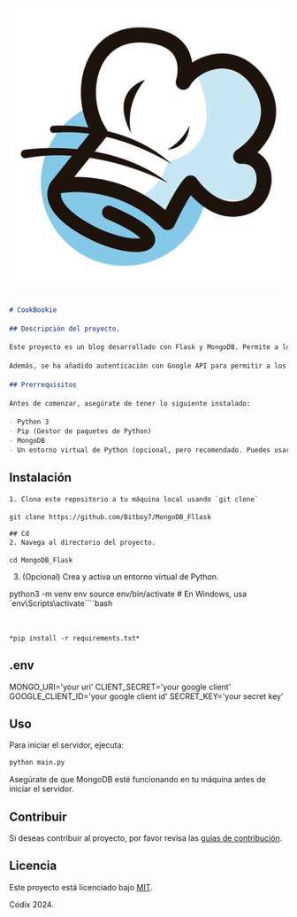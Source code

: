 

![cookbookie](static/img/logo.png)
```markdown

# CookBookie

## Descripción del proyecto.

Este proyecto es un blog desarrollado con Flask y MongoDB. Permite a los usuarios crear y gestionar publicaciones en el blog. Utiliza una base de datos MongoDB para almacenar la información de las publicaciones y los usuarios.

Además, se ha añadido autenticación con Google API para permitir a los usuarios iniciar sesión con sus cuentas de Google. Esto proporciona una capa adicional de seguridad y facilita el acceso al blog.

## Prerrequisitos

Antes de comenzar, asegúrate de tener lo siguiente instalado:

- Python 3
- Pip (Gestor de paquetes de Python)
- MongoDB
- Un entorno virtual de Python (opcional, pero recomendado. Puedes usar `venv` o `conda`)

```
## Instalación

``` 
1. Clona este repositorio a tu máquina local usando `git clone`

git clone https://github.com/Bitboy7/MongoDB_Fllask
```

```
## Cd
2. Navega al directorio del proyecto.

cd MongoDB_Flask
```
3. (Opcional) Crea y activa un entorno virtual de Python.

python3 -m venv env
source env/bin/activate  # En Windows, usa `env\Scripts\activate````bash


```4. Instala las dependencias necesarias.


*pip install -r requirements.txt*

```
## .env

MONGO_URI='your uri'
CLIENT_SECRET='your google client'
GOOGLE_CLIENT_ID='your google client id'
SECRET_KEY='your secret key'

## Uso

Para iniciar el servidor, ejecuta:

```bash
python main.py
```

Asegúrate de que MongoDB esté funcionando en tu máquina antes de iniciar el servidor.

## Contribuir

Si deseas contribuir al proyecto, por favor revisa las [guías de contribución](CONTRIBUTING.md).

## Licencia

Este proyecto está licenciado bajo [MIT](LICENSE).

Codix 2024.
